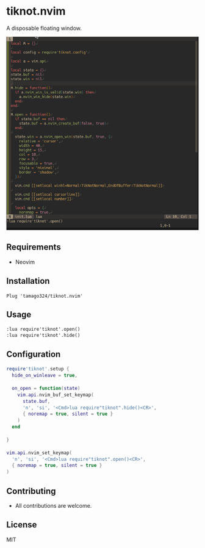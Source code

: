 # tiknot.nvim

A disposable floating window.

![tiknot.gif](https://github.com/tamago324/images/blob/master/tiknot.nvim/tiknot.gif)

## Requirements

* Neovim

## Installation

```vim
Plug 'tamago324/tiknot.nvim'
```

## Usage

```vim
:lua require'tiknot'.open()
:lua require'tiknot'.hide()
```


## Configuration

```lua
require'tiknot'.setup {
  hide_on_winleave = true,

  on_open = function(state)
    vim.api.nvim_buf_set_keymap(
      state.buf,
      'n', 'si', '<Cmd>lua require"tiknot".hide()<CR>',
      { noremap = true, silent = true }
    )
  end

}

vim.api.nvim_set_keymap(
  'n', 'si', '<Cmd>lua require"tiknot".open()<CR>',
  { noremap = true, silent = true }
)
```

## Contributing

* All contributions are welcome.


## License

MIT
